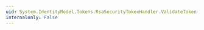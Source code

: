 ```yaml
---
uid: System.IdentityModel.Tokens.RsaSecurityTokenHandler.ValidateToken(System.IdentityModel.Tokens.SecurityToken)
internalonly: False
---
```

